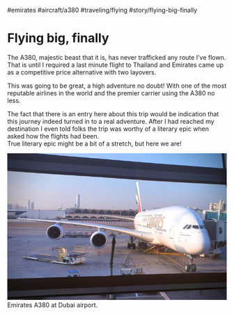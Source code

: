 #emirates #aircraft/a380 #traveling/flying #story/flying-big-finally

# Flying big, finally

The A380, majestic beast that it is, has never trafficked any route I've flown. That is until I required a last minute flight to Thailand and Emirates came up as a competitive price alternative with two layovers.

This was going to be great, a high adventure no doubt! With one of the most reputable airlines in the world and the premier carrier using the A380 no less.

The fact that there is an entry here about this trip would be indication that this journey indeed turned in to a real adventure. After I had reached my destination I even told folks the trip was worthy of a literary epic when asked how the flights had been.  
True literary epic might be a bit of a stretch, but here we are!

![Emirates A380](images/emirates_a380_resized.jpg)
Emirates A380 at Dubai airport.